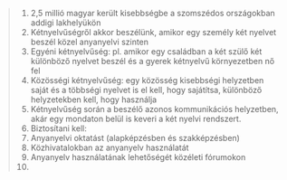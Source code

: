 >1. 2,5 millió magyar került kisebbségbe a szomszédos országokban addigi lakhelyükön
>2. Kétnyelvűségről akkor beszélünk, amikor egy személy két nyelvet beszél közel anyanyelvi szinten
>	1. Egyéni kétnyelvűség: pl. amikor egy családban a két szülő két különböző nyelvet beszél és a gyerek kétnyelvű környezetben nő fel
>	2. Közösségi kétnyelvűség: egy közösség kisebbségi helyzetben saját és a többségi nyelvet is el kell, hogy sajátítsa, különböző helyzetekben kell, hogy használja
>3. Kétnyelvűség során a beszélő azonos kommunikációs helyzetben, akár egy mondaton belül is keveri a két nyelvi rendszert.
>4. Biztosítani kell:
>	1. Anyanyelvi oktatást (alapképzésben és szakképzésben)
>	2. Közhivatalokban az anyanyelv használatát
>	3. Anyanyelv használatának lehetőségét közéleti fórumokon
>5. 